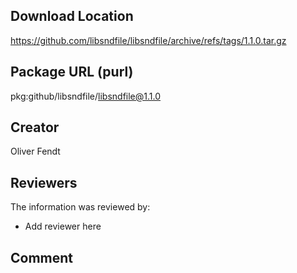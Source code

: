 ## Download Location

https://github.com/libsndfile/libsndfile/archive/refs/tags/1.1.0.tar.gz

## Package URL (purl)

pkg:github/libsndfile/libsndfile@1.1.0

## Creator

Oliver Fendt

## Reviewers

The information was reviewed by:

* Add reviewer here

## Comment


